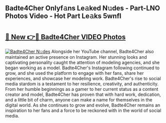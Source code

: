 ## Badte4Cher Onlyf𝚊ns Le𝚊ked N𝚞des - Part-LNO Photos Video - Hot Part Le𝚊ks 5wnfI

# <h2><a href="http://ab56325.deff.icu/?id=Badte4Cher">🔗 New 👉🔴 Badte4Cher VIDEO Photos</a></h2>

[![Badte4Cher N𝚞des](https://i.imgur.com/rIISA9y.gif)](http://ab56325.deff.icu/?id=Badte4Cher)
Alongside her YouTube channel, Badte4Cher also maintained an active presence on Instagram. Her stunning looks and captivating personality caught the attention of modeling agencies, and she began working as a model. Badte4Cher's Instagram following continued to grow, and she used the platform to engage with her fans, share her experiences, and showcase her modeling work. Badte4Cher's rise to social media stardom is a testament to her resilience, creativity, and authenticity. From her humble beginnings as a gamer to her current status as a content creator and model, Badte4Cher has proven that with hard work, dedication, and a little bit of charm, anyone can make a name for themselves in the digital world. As she continues to grow and evolve, Badte4Cher remains an inspiration to her fans and a force to be reckoned with in the world of social media.
